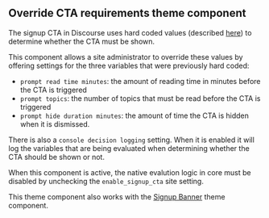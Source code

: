 ## Override CTA requirements theme component

The signup CTA in Discourse uses hard coded values (described [here](https://meta.discourse.org/t/showing-signup-cta-quickly/137016/4)) to determine whether the CTA must be shown.

This component allows a site administrator to override these values by offering settings for the three variables that were previously hard coded:​

- `prompt read time minutes`: the amount of reading time in minutes before the CTA is triggered​
- `prompt topics`: the number of topics that must be read before the CTA is triggered
- `prompt hide duration minutes`: the amount of time the CTA is hidden when it is dismissed.

There is also a `console decision logging` setting. When it is enabled it will log the variables that are being evaluated when determining whether the CTA should be shown or not.

When this component is active, the native evalution logic in core must be disabled by unchecking the `enable_signup_cta` site setting.

This theme component also works with the [Signup Banner](https://meta.discourse.org/t/signup-banner/210745) theme component.




